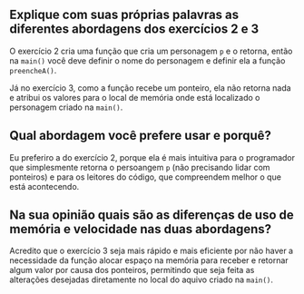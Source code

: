 ## Explique com suas próprias palavras as diferentes abordagens dos exercícios 2 e 3

O exercício 2 cria uma função que cria um personagem `p` e o retorna, então na `main()` você deve definir o nome do personagem e definir ela a função `preencheA()`.

Já no exercício 3, como a função recebe um ponteiro, ela não retorna nada e atribui os valores para o local de memória onde está localizado o personagem criado na `main()`.

## Qual abordagem você prefere usar e porquê?

Eu preferiro a do exercício 2, porque ela é mais intuitiva para o programador que simplesmente retorna o persoangem `p` (não precisando lidar com ponteiros) e para os leitores do código, que compreendem melhor o que está acontecendo.

## Na sua opinião quais são as diferenças de uso de memória e velocidade nas duas abordagens?

Acredito que o exercício 3 seja mais rápido e mais eficiente por não haver a necessidade da função alocar espaço na memória para receber e retornar algum valor por causa dos ponteiros, permitindo que seja feita as alterações desejadas diretamente no local do aquivo criado na `main()`.
